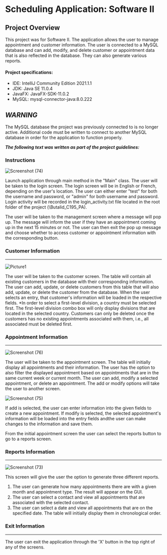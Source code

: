 # **Scheduling Application: Software II**
Project Overview
----------------
This project was for Software II. The application allows the user to manage appointment and customer information. The user is connected to a MySQL database and can add, modify, and delete customer or appointment data that is also reflected in the database. They can also generate various reports.

#### Project specifications:
* IDE: IntelliJ Community Edition 2021.1.1
* JDK: Java SE 11.0.4
* JavaFX: JavaFX-SDK-11.0.2
* MySQL: mysql-connector-java:8.0.222

## ***WARNING***
The MySQL database the project was previously connected to is no longer active. Additional code must be written to connect to another MySQL database in order for the application to function properly.


***The following text was written as part of the project guidelines:***

### Instructions

![Screenshot (74)](https://user-images.githubusercontent.com/69161658/172487684-cfba943c-53b4-4b34-8e1d-9cabc578bb13.png)

Launch application through main method in the "Main" class. The user will be taken to the login screen. The login screen will be in English or French, depending on the user's location.
The user can either enter "test" for both the username and password, or "admin" for both username and password. Login activity will be recorded in the login_activity.txt file located
in the root folder of the project (\Butalid_C195_PA). 

The user will be taken to the management screen where a message will pop up. The message will inform the user if they have an appointment coming up in the next 15 minutes or not. The user can
then exit the pop up message and choose whether to access customer or appointment information with the corresponding button.

### Customer Information
---------------------

![Picture1](https://user-images.githubusercontent.com/69161658/172488333-e17e8f10-94a0-4533-8300-1fc5f5b9d131.png)

The user will be taken to the customer screen. The table will contain all existing customers in the database with their corresponding information. The user can add, update, or delete customers
from this table that will also add, update, or delete the customer from the database. When the user selects an entry, that customer's information will be loaded in the respective fields.
*In order to select a first-level division, a country must be selected first. The first-level division combo box will only display divisions that are located in the selected country.
Customers can only be deleted once the customers has no existing appointments associated with them, i.e., all associated must be deleted first.

### Appointment Information
------------------------

![Screenshot (76)](https://user-images.githubusercontent.com/69161658/172487869-a73c3c04-75f6-481b-8b89-75f0485ce8e3.png)

The user will be taken to the appointment screen. The table will initially display all appointments and their information. The user has the option to also filter the displayed appointment based on
appointments that are in the same current week or current month. The user can add, modify a selected appointment, or delete an appointment. The add or modify options will take the user to another screen.

![Screenshot (75)](https://user-images.githubusercontent.com/69161658/172487949-148bd04d-a633-432d-a5e4-d128f539bb12.png)

If add is selected, the user can enter information into the given fields to create a new appointment. If modify is selected, the selected appointment's information will be loaded into the entry fields andthe user
can make changes to the information and save them.

From the initial appointment screen the user can select the reports button to go to a reports screen.

### Reports Information
--------------------

![Screenshot (73)](https://user-images.githubusercontent.com/69161658/172487909-3e908c5f-f46e-44b0-b43e-a89c1189624c.png)

This screen will give the user the option to generate three different reports.
1) The user can generate how many appointments there are with a given month and appointment type. The result will appear on the GUI.
2) The user can select a contact and view all appointments that are associated with the selected contact.
3) The user can select a date and view all appointments that are on the specified date. The table will initially display them in chronological order.


### Exit Information
-----------------
The user can exit the application through the 'X' button in the top right of any of the screens.
